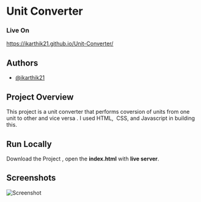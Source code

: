 # Unit Converter

### Live On

https://ikarthik21.github.io/Unit-Converter/

 
## Authors

- [@ikarthik21](https://github.com/ikarthik21)

## Project Overview
This project is a unit converter that performs coversion of units from one unit to other and vice versa . I used HTML,  CSS, and Javascript in building this.

 

## Run Locally
 
  Download the Project , open the **index.html** with **live server**.  




## Screenshots
 

![Screenshot](https://i.ibb.co/NFPxM7S/ss.png)


 
